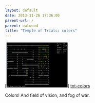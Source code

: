 ```yaml
---
layout: default
date: 2013-11-26 17:36:00
parent-url: /
parent: owlwood
title: "Temple of Trials: colors"
---
```

[![tot-colors][tot-colors-thumb]] [tot-colors]

Colors! And field of vision, and fog of war.  
  
[tot-colors]: /images/tot-colors.png
[tot-colors-thumb]: /thumbs/tot-colors.png
